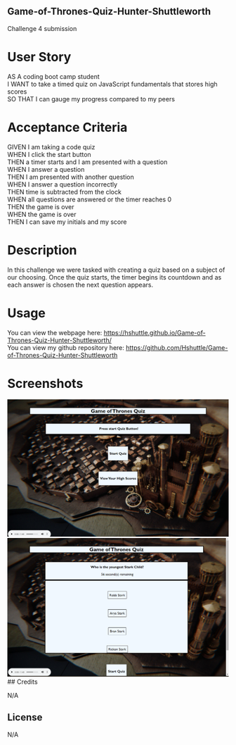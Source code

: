 ## Game-of-Thrones-Quiz-Hunter-Shuttleworth

Challenge 4 submission

# User Story

AS A coding boot camp student</br>
I WANT to take a timed quiz on JavaScript fundamentals that stores high scores</br>
SO THAT I can gauge my progress compared to my peers

# Acceptance Criteria

GIVEN I am taking a code quiz</br>
WHEN I click the start button</br>
THEN a timer starts and I am presented with a question</br>
WHEN I answer a question</br>
THEN I am presented with another question</br>
WHEN I answer a question incorrectly</br>
THEN time is subtracted from the clock</br>
WHEN all questions are answered or the timer reaches 0</br>
THEN the game is over</br>
WHEN the game is over</br>
THEN I can save my initials and my score

# Description

In this challenge we were tasked with creating a quiz based on a subject of our choosing. Once the quiz starts, the timer begins its countdown and as each answer is chosen the next question appears.

# Usage

You can view the webpage here: https://hshuttle.github.io/Game-of-Thrones-Quiz-Hunter-Shuttleworth/</br>
You can view my github repository here: https://github.com/Hshuttle/Game-of-Thrones-Quiz-Hunter-Shuttleworth

# Screenshots

<img src="images\Screenshot 2022-09-12 210250.png">
<img src="images\Screenshot 2022-09-12 210314.png">
## Credits

N/A

## License

N/A
